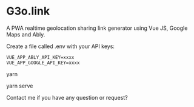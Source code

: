 # G3o.link
A PWA realtime geolocation sharing link generator using Vue JS, Google Maps and Ably.


Create a file called .env with your API keys:

```
VUE_APP_ABLY_API_KEY=xxxx
VUE_APP_GOOGLE_API_KEY=xxxx
```

yarn

yarn serve

Contact me if you have any question or request?
